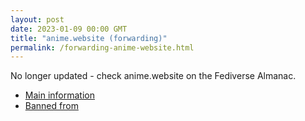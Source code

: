 ```yaml
---
layout: post
date: 2023-01-09 00:00 GMT
title: "anime.website (forwarding)"
permalink: /forwarding-anime-website.html
---
```


No longer updated - check anime.website on the Fediverse Almanac.

* [Main information](https://www.fediversealmanac.com/api/v1/instances/anime.website)
* [Banned from](https://www.fediversealmanac.com/api/v1/instances/anime.website/banned_from)


